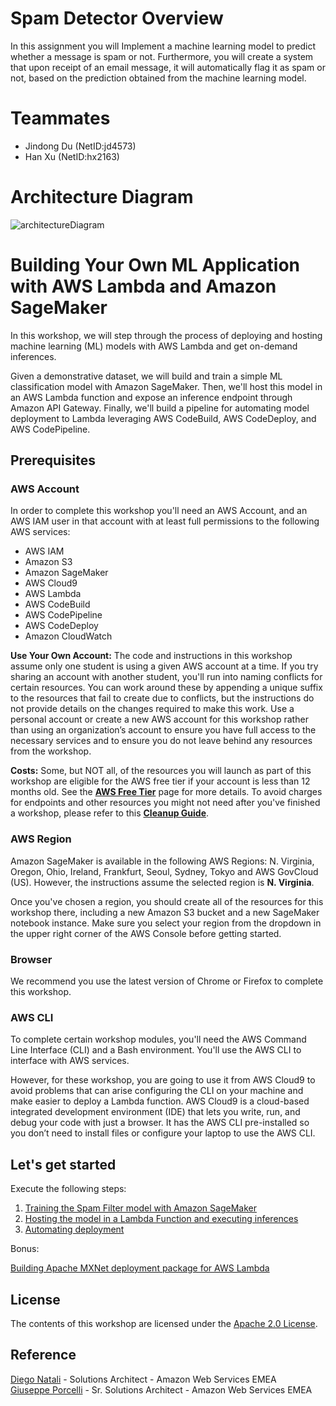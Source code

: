 # Spam Detector Overview
In this assignment you will Implement a machine learning model to predict whether a message is spam or not. Furthermore, you will create a system that upon receipt of an email message, it will automatically flag it as spam or not, based on the prediction obtained from the machine learning model.

# Teammates
- Jindong Du (NetID:jd4573)
- Han Xu     (NetID:hx2163)

# Architecture Diagram
![architectureDiagram](https://github.com/hx2163/nyu-fall2022-cc-hw3/blob/main/architectureDiagram.jpg)

# Building Your Own ML Application with AWS Lambda and Amazon SageMaker

In this workshop, we will step through the process of deploying and hosting machine learning (ML) models with AWS Lambda and get on-demand inferences. 

Given a demonstrative dataset, we will build and train a simple ML classification model with Amazon SageMaker. Then, we'll host this model in an AWS Lambda function and expose an inference endpoint through Amazon API Gateway. Finally, we'll build a pipeline for automating model deployment to Lambda leveraging AWS CodeBuild, AWS CodeDeploy, and AWS CodePipeline.

## Prerequisites

### AWS Account

In order to complete this workshop you'll need an AWS Account, and an AWS IAM user in that account with at least full permissions to the following AWS services:

- AWS IAM
- Amazon S3
- Amazon SageMaker
- AWS Cloud9
- AWS Lambda
- AWS CodeBuild
- AWS CodePipeline
- AWS CodeDeploy
- Amazon CloudWatch

**Use Your Own Account:** The code and instructions in this workshop assume only one student is using a given AWS account at a time. If you try sharing an account with another student, you'll run into naming conflicts for certain resources. You can work around these by appending a unique suffix to the resources that fail to create due to conflicts, but the instructions do not provide details on the changes required to make this work. Use a personal account or create a new AWS account for this workshop rather than using an organization’s account to ensure you have full access to the necessary services and to ensure you do not leave behind any resources from the workshop.

**Costs:** Some, but NOT all, of the resources you will launch as part of this workshop are eligible for the AWS free tier if your account is less than 12 months old. See the **[AWS Free Tier](https://aws.amazon.com/free/)** page for more details. To avoid charges for endpoints and other resources you might not need after you've finished a workshop, please refer to this **[Cleanup Guide](https://github.com/awslabs/amazon-sagemaker-workshop/blob/master/CleanupGuide)**.


### AWS Region

Amazon SageMaker is available in the following AWS Regions:  N. Virginia, Oregon, Ohio, Ireland, Frankfurt, Seoul, Sydney, Tokyo and AWS GovCloud (US). However, the instructions assume the selected region is **N. Virginia**.

Once you've chosen a region, you should create all of the resources for this workshop there, including a new Amazon S3 bucket and a new SageMaker notebook instance. Make sure you select your region from the dropdown in the upper right corner of the AWS Console before getting started.

### Browser

We recommend you use the latest version of Chrome or Firefox to complete this workshop.

### AWS CLI

To complete certain workshop modules, you'll need the AWS Command Line Interface (CLI) and a Bash environment. You'll use the AWS CLI to interface with AWS services. 

However, for these workshop, you are going to use it from AWS Cloud9 to avoid problems that can arise configuring the CLI on your machine and make easier to deploy a Lambda function. AWS Cloud9 is a cloud-based integrated development environment (IDE) that lets you write, run, and debug your code with just a browser. It has the AWS CLI pre-installed so you don’t need to install files or configure your laptop to use the AWS CLI. 

## Let's get started

Execute the following steps:

1. [Training the Spam Filter model with Amazon SageMaker](training/README.md)
2. [Hosting the model in a Lambda Function and executing inferences](hosting/README.md)
3. [Automating deployment](automating/README.md)

Bonus:

[Building Apache MXNet deployment package for AWS Lambda](building/README.md)

## License

The contents of this workshop are licensed under the [Apache 2.0 License](./LICENSE).


## Reference

[Diego Natali](https://www.linkedin.com/in/diego-natali-63182b35/) - Solutions Architect - Amazon Web Services EMEA<br />
[Giuseppe Porcelli](https://it.linkedin.com/in/giuporcelli) - Sr. Solutions Architect - Amazon Web Services EMEA
